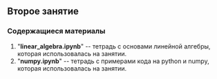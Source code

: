 ## Второе занятие

### Содержащиеся материалы
1. "**linear_algebra.ipynb**" -- тетрадь с основами линейной алгебры, которая использовалась на занятии. 
2. "**numpy.ipynb**" -- тетрадь с примерами кода на python и numpy, которая использовалась на занятии. 
